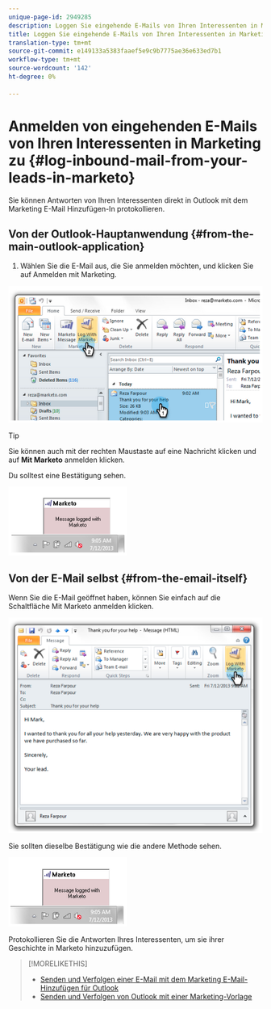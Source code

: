 ```yaml
---
unique-page-id: 2949285
description: Loggen Sie eingehende E-Mails von Ihren Interessenten in Marketing - Marketing Docs - Produktdokumentation ein.
title: Loggen Sie eingehende E-Mails von Ihren Interessenten in Marketing ein
translation-type: tm+mt
source-git-commit: e149133a5383faaef5e9c9b7775ae36e633ed7b1
workflow-type: tm+mt
source-wordcount: '142'
ht-degree: 0%

---
```



# Anmelden von eingehenden E-Mails von Ihren Interessenten in Marketing zu {#log-inbound-mail-from-your-leads-in-marketo}

Sie können Antworten von Ihren Interessenten direkt in Outlook mit dem Marketing E-Mail Hinzufügen-In protokollieren.

## Von der Outlook-Hauptanwendung {#from-the-main-outlook-application}

1. Wählen Sie die E-Mail aus, die Sie anmelden möchten, und klicken Sie auf Anmelden mit Marketing.

![](assets/image2014-9-23-17-3a12-3a44.png)

>[!TIP]
>
>Sie können auch mit der rechten Maustaste auf eine Nachricht klicken und auf **Mit Marketo** anmelden klicken.

Du solltest eine Bestätigung sehen.

![](assets/image2014-9-23-17-3a13-3a39.png)

## Von der E-Mail selbst {#from-the-email-itself}

Wenn Sie die E-Mail geöffnet haben, können Sie einfach auf die Schaltfläche Mit Marketo anmelden klicken.

![](assets/image2014-9-23-17-3a14-3a14.png)

Sie sollten dieselbe Bestätigung wie die andere Methode sehen.

![](assets/image2014-9-23-17-3a14-3a29.png)

Protokollieren Sie die Antworten Ihres Interessenten, um sie ihrer Geschichte in Marketo hinzuzufügen.

>[!MORELIKETHIS]
>
>* [Senden und Verfolgen einer E-Mail mit dem Marketing E-Mail-Hinzufügen für Outlook](../../../product-docs/marketo-sales-insight/msi-outlook-plugin/send-and-track-an-email-with-the-email-add-in-for-outlook.md)
>* [Senden und Verfolgen von Outlook mit einer Marketing-Vorlage](../../../product-docs/marketo-sales-insight/msi-outlook-plugin/send-and-track-from-outlook-using-a-marketo-template.md)

>



